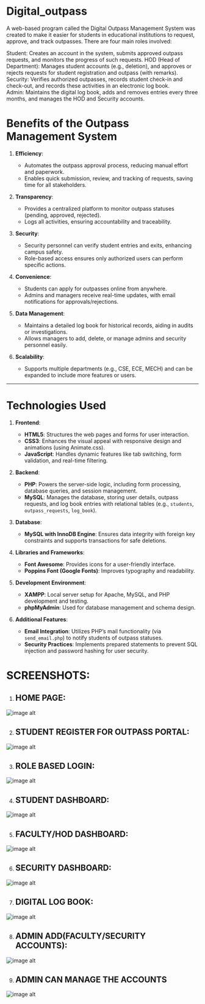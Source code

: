 # Digital_outpass
A web-based program called the Digital Outpass Management System was created to make it easier for students in educational institutions to request, approve, and track outpasses. There are four main roles involved:

Student: Creates an account in the system, submits approved outpass requests, and monitors the progress of such requests.
HOD (Head of Department): Manages student accounts (e.g., deletion), and approves or rejects requests for student registration and outpass (with remarks).
Security: Verifies authorized outpasses, records student check-in and check-out, and records these activities in an electronic log book.  
Admin: Maintains the digital log book, adds and removes entries every three months, and manages the HOD and Security accounts.


# Benefits of the Outpass Management System

1. **Efficiency**:
   - Automates the outpass approval process, reducing manual effort and paperwork.
   - Enables quick submission, review, and tracking of requests, saving time for all stakeholders.

2. **Transparency**:
   - Provides a centralized platform to monitor outpass statuses (pending, approved, rejected).
   - Logs all activities, ensuring accountability and traceability.

3. **Security**:
   - Security personnel can verify student entries and exits, enhancing campus safety.
   - Role-based access ensures only authorized users can perform specific actions.

4. **Convenience**:
   - Students can apply for outpasses online from anywhere.
   - Admins and managers receive real-time updates, with email notifications for approvals/rejections.

5. **Data Management**:
   - Maintains a detailed log book for historical records, aiding in audits or investigations.
   - Allows managers to add, delete, or manage admins and security personnel easily.

6. **Scalability**:
   - Supports multiple departments (e.g., CSE, ECE, MECH) and can be expanded to include more features or users.

---

# Technologies Used

1. **Frontend**:
   - **HTML5**: Structures the web pages and forms for user interaction.
   - **CSS3**: Enhances the visual appeal with responsive design and animations (using Animate.css).
   - **JavaScript**: Handles dynamic features like tab switching, form validation, and real-time filtering.

2. **Backend**:
   - **PHP**: Powers the server-side logic, including form processing, database queries, and session management.
   - **MySQL**: Manages the database, storing user details, outpass requests, and log book entries with relational tables (e.g., `students`, `outpass_requests`, `log_book`).

3. **Database**:
   - **MySQL with InnoDB Engine**: Ensures data integrity with foreign key constraints and supports transactions for safe deletions.

4. **Libraries and Frameworks**:
   - **Font Awesome**: Provides icons for a user-friendly interface.
   - **Poppins Font (Google Fonts)**: Improves typography and readability.

5. **Development Environment**:
   - **XAMPP**: Local server setup for Apache, MySQL, and PHP development and testing.
   - **phpMyAdmin**: Used for database management and schema design.

6. **Additional Features**:
   - **Email Integration**: Utilizes PHP’s mail functionality (via `send_email.php`) to notify students of outpass statuses.
   - **Security Practices**: Implements prepared statements to prevent SQL injection and password hashing for user security.
# SCREENSHOTS:
1. ## HOME PAGE:
![image alt](https://github.com/SANTHOSHBAGADI/Digital_outpass/blob/main/project%20shots/landing.png)

2. ## STUDENT REGISTER FOR OUTPASS PORTAL:
![image alt]( https://github.com/SANTHOSHBAGADI/Digital_outpass/blob/main/project%20shots/stu%20register.png)

3. ## ROLE BASED LOGIN:
![image alt]( https://github.com/SANTHOSHBAGADI/Digital_outpass/blob/main/project%20shots/role%20base%20login.png)

4. ## STUDENT DASHBOARD:
![image alt]( https://github.com/SANTHOSHBAGADI/Digital_outpass/blob/main/project%20shots/Screenshot%202025-04-25%20230142.png)

5. ## FACULTY/HOD DASHBOARD:
![image alt]( https://github.com/SANTHOSHBAGADI/Digital_outpass/blob/main/project%20shots/Screenshot%202025-04-25%20230240.png)

6. ## SECURITY DASHBOARD:
![image alt]( https://github.com/SANTHOSHBAGADI/Digital_outpass/blob/main/project%20shots/Screenshot%202025-04-25%20231942.png)

7. ## DIGITAL LOG BOOK:
![image alt]( https://github.com/SANTHOSHBAGADI/Digital_outpass/blob/main/project%20shots/Screenshot%202025-04-25%20231957.png)

8. ## ADMIN ADD(FACULTY/SECURITY ACCOUNTS):
![image alt](https://github.com/SANTHOSHBAGADI/Digital_outpass/blob/main/project%20shots/Screenshot%202025-04-25%20231834.png)

9. ## ADMIN CAN MANAGE THE ACCOUNTS
![image alt]( https://github.com/SANTHOSHBAGADI/Digital_outpass/blob/main/project%20shots/Screenshot%202025-04-25%20231834.png)

